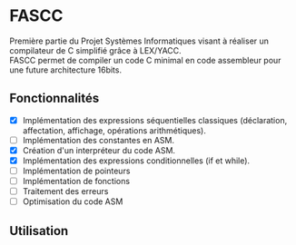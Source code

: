 # FASCC
Première partie du Projet Systèmes Informatiques visant à réaliser un compilateur de C simplifié grâce à LEX/YACC.  
FASCC permet de compiler un code C minimal en code assembleur pour une future architecture 16bits.

## Fonctionnalités
- [x] Implémentation des expressions séquentielles classiques (déclaration, affectation, affichage, opérations arithmétiques).
- [ ] Implémentation des constantes en ASM.
- [x] Création d'un interpréteur du code ASM.
- [x] Implémentation des expressions conditionnelles (if et while).
- [ ] Implémentation de pointeurs
- [ ] Implémentation de fonctions
- [ ] Traitement des erreurs
- [ ] Optimisation du code ASM

## Utilisation
